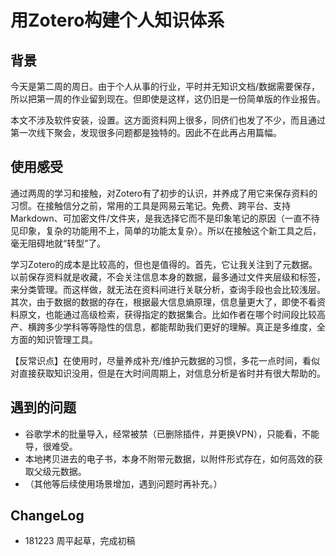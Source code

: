# 用Zotero构建个人知识体系



## 背景

今天是第二周的周日。由于个人从事的行业，平时并无知识文档/数据需要保存，所以把第一周的作业留到现在。但即使是这样，这仍旧是一份简单版的作业报告。

本文不涉及软件安装，设置。这方面资料网上很多，同侪们也发了不少，而且通过第一次线下聚会，发现很多问题都是独特的。因此不在此再占用篇幅。



## 使用感受

通过两周的学习和接触，对Zotero有了初步的认识，并养成了用它来保存资料的习惯。在接触信分之前，常用的工具是网易云笔记。免费、跨平台、支持Markdown、可加密文件/文件夹，是我选择它而不是印象笔记的原因（一直不待见印象，复杂的功能用不上，简单的功能太复杂）。所以在接触这个新工具之后，毫无阻碍地就“转型”了。

学习Zotero的成本是比较高的，但也是值得的。首先，它让我关注到了元数据。以前保存资料就是收藏，不会关注信息本身的数据，最多通过文件夹层级和标签，来分类管理。而这样做，就无法在资料间进行关联分析，查询手段也会比较浅层。其次，由于数据的数据的存在，根据最大信息熵原理，信息量更大了，即使不看资料原文，也能通过高级检索，获得指定的数据集合。比如作者在哪个时间段比较高产、横跨多少学科等等隐性的信息，都能帮助我们更好的理解。真正是多维度，全方面的知识管理工具。

【反常识点】在使用时，尽量养成补充/维护元数据的习惯，多花一点时间，看似对直接获取知识没用，但是在大时间周期上，对信息分析是省时并有很大帮助的。



## 遇到的问题

- 谷歌学术的批量导入，经常被禁（已删除插件，并更换VPN），只能看，不能导，很难受。
- 本地拷贝进去的电子书，本身不附带元数据，以附件形式存在，如何高效的获取父级元数据。
- （其他等后续使用场景增加，遇到问题时再补充。）







## ChangeLog

- 181223    周平起草，完成初稿